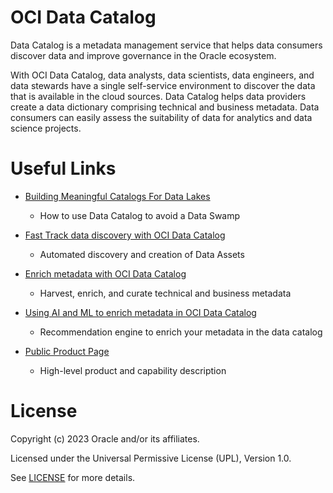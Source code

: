 # OCI Data Catalog
 
Data Catalog is a metadata management service that helps data consumers discover data and improve governance in the Oracle ecosystem.

With OCI Data Catalog, data analysts, data scientists, data engineers, and data stewards have a single self-service environment to discover the data that is available in the cloud sources. Data Catalog helps data providers create a data dictionary comprising technical and business metadata. Data consumers can easily assess the suitability of data for analytics and data science projects.


 
# Useful Links
 
- [Building Meaningful Catalogs For Data Lakes](https://blogs.oracle.com/dataintegration/post/)
    - How to use Data Catalog to avoid a Data Swamp
     
- [Fast Track data discovery with OCI Data Catalog](https://blogs.oracle.com/cloud-infrastructure/post/fast-track-data-discovery-with-new-release-of-oci-data-catalog)
    - Automated discovery and creation of Data Assets

- [Enrich metadata with OCI Data Catalog](https://blogs.oracle.com/dataintegration/post/enrich-metadata-with-oracle-cloud-infrastructure-data-catalog)
    - Harvest, enrich, and curate technical and business metadata
    
- [Using AI and ML to enrich metadata in OCI Data Catalog](https://blogs.oracle.com/dataintegration/post/using-ai-and-ml-to-enrich-metadata-in-data-catalog)
    - Recommendation engine to enrich your metadata in the data catalog
 
- [Public Product Page](https://www.oracle.com/be/big-data/data-catalog/what-is-a-data-catalog/)
    - High-level product and capability description

 
# License
 
Copyright (c) 2023 Oracle and/or its affiliates.
 
Licensed under the Universal Permissive License (UPL), Version 1.0.

See [LICENSE](https://github.com/oracle-devrel/technology-engineering/blob/folder-structure/LICENSE) for more details.
